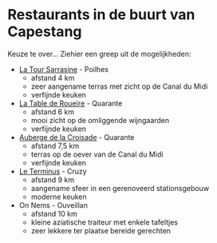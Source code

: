 # Restaurants in de buurt van Capestang

Keuze te over... Ziehier een greep uit de mogelijkheden:

* [La Tour Sarrasine](http://latoursarrasine.com/) - Poilhes
  * afstand 4 km
  * zeer aangename terras met zicht op de Canal du Midi
  * verfijnde keuken
* [La Table de Roueïre](http://www.latablederoueire.com/) - Quarante
  * afstand 6 km
  * mooi zicht op de omliggende wijngaarden
  * verfijnde keuken
* [Auberge de la Croisade](http://www.auberge-de-la-croisade.com/) - Quarante
  * afstand 7,5 km
  * terras op de oever van de Canal du Midi
  * verfijnde keuken
* [Le Terminus](http://www.leterminus-cote-gare.fr/) - Cruzy
  * afstand 9 km
  * aangename sfeer in een gerenoveerd stationsgebouw
  * moderne keuken
* On Nems - Ouveillan
  * afstand 10 km
  * kleine aziatische traiteur met enkele tafeltjes
  * zeer lekkere ter plaatse bereide gerechten